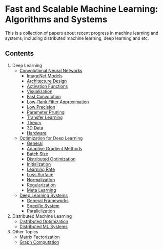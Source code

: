 # Fast and Scalable Machine Learning: Algorithms and Systems


This is a collection of papers about recent progress in machine learning and systems, including distributed machine learning, deep learning and etc.

## Contents
1. Deep Learning
	- [Convolutional Neural Networks](dl_cnn.md)
		- [ImageNet Models](dl_cnn.md#imagenet-models)  
		- [Architecture Design](dl_cnn.md#architecture-design)
		- [Activation Functions](dl_cnn.md#activation-functions)
		- [Visualization](dl_cnn.md#visualization)
		- [Fast Convolution](dl_cnn.md#fast-convolution)
		- [Low-Rank Filter Approximation](dl_cnn.md#low-rank-filter-approximation)
		- [Low Precision](dl_cnn.md#low-precision)  
		- [Parameter Pruning](dl_cnn.md#parameter-pruning)  
		- [Transfer Learning](dl_cnn.md#transfer-learning)  
		- [Theory](dl_cnn.md#theory)
		- [3D Data](dl_cnn.md#3d-data)
		- [Hardware](dl_cnn.md#hardware)  
	- [Optimization for Deep Learning](dl_opt.md)
		- [General](dl_opt.md#general)  
		- [Adaptive Gradient Methods](dl_opt.md#adaptive-gradient-methods)
		- [Batch Size](dl_opt.md#batch-size)
		- [Distributed Optimization](dl_opt.md#distributed-optimization)  
		- [Initialization](dl_opt.md#initialization)  
		- [Learning Rate](dl_opt.md#learning-rate)  
		- [Loss Surface](dl_opt.md#loss-surface)
		- [Normalization](dl_opt.md#normalization)
		- [Regularization](dl_opt.md#regularization)
		- [Meta Learning](dl_opt.md#meta-learning)
	- [Deep Learning Systems](dl_sys.md) 	
		- [General Frameworks](dl_sys.md#general-frameworks)  
		- [Specific System](dl_sys.md#specific-system)
		- [Parallelization](dl_sys.md#parallelization)
2. Distributed Machine Learning
	- [Distributed Optimization](dist_ml.md#distributed-optimization)
	- [Distributed ML Systems](dist_ml.md#distributed-ml-systems)
3. Other Topics
	- [Matrix Factorization](matrix_fact.md)
	- [Graph Computation](graph.md)
